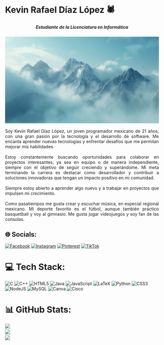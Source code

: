 # Kevin Rafael Díaz López 🕷️
##### <p align="center"><b><i>Estudiante de la Licenciatura en Informática</i></b></p>
![Foto Banner](https://github.com/RafaelDiaz01/RafaelDiaz01/blob/main/monta%C3%B1as.jpg)

<p align = "justify"> Soy Kevin Rafael Díaz López, un joven programador mexicano de 21 años, con una gran pasión por la tecnología y el desarrollo de software. Me encanta aprender nuevas tecnologías y enfrentar desafíos que me permitan mejorar mis habilidades.<br><br>Estoy constantemente buscando oportunidades para colaborar en proyectos interesantes, ya sea en equipo o de manera independiente, siempre con el objetivo de seguir creciendo y superándome. Mi meta terminando la carrera es destacar como desarrollador y contribuir a soluciones innovadoras que tengan un impacto positivo en mi comunidad.<br><br>Siempre estoy abierto a aprender algo nuevo y a trabajar en proyectos que impulsen mi crecimiento.<br><br>Como pasatiempos me gusta crear y escuchar música, en especial regional mexicano. Mi deporte favorito es el fútbol, aunque también práctico basquetball y voy al gimnasio. Me gusta jugar videojuegos y soy fan de las consolas. </p>


## 🌐 Socials:
[![Facebook](https://img.shields.io/badge/Facebook-%231877F2.svg?logo=Facebook&logoColor=white)](https://facebook.com/DiazRafael) [![Instagram](https://img.shields.io/badge/Instagram-%23E4405F.svg?logo=Instagram&logoColor=white)](https://instagram.com/_soy_el_diaz_) [![Pinterest](https://img.shields.io/badge/Pinterest-%23E60023.svg?logo=Pinterest&logoColor=white)](https://pinterest.com/kevinrdiaz98) [![TikTok](https://img.shields.io/badge/TikTok-%23000000.svg?logo=TikTok&logoColor=white)](https://tiktok.com/@soy_el_diaz_) 

# 💻 Tech Stack:
![C](https://img.shields.io/badge/c-%2300599C.svg?style=for-the-badge&logo=c&logoColor=white) ![C++](https://img.shields.io/badge/c++-%2300599C.svg?style=for-the-badge&logo=c%2B%2B&logoColor=white) ![HTML5](https://img.shields.io/badge/html5-%23E34F26.svg?style=for-the-badge&logo=html5&logoColor=white) ![Java](https://img.shields.io/badge/java-%23ED8B00.svg?style=for-the-badge&logo=openjdk&logoColor=white) ![JavaScript](https://img.shields.io/badge/javascript-%23323330.svg?style=for-the-badge&logo=javascript&logoColor=%23F7DF1E) ![LaTeX](https://img.shields.io/badge/latex-%23008080.svg?style=for-the-badge&logo=latex&logoColor=white) ![Python](https://img.shields.io/badge/python-3670A0?style=for-the-badge&logo=python&logoColor=ffdd54) ![CSS3](https://img.shields.io/badge/css3-%231572B6.svg?style=for-the-badge&logo=css3&logoColor=white) ![NodeJS](https://img.shields.io/badge/node.js-6DA55F?style=for-the-badge&logo=node.js&logoColor=white) ![MySQL](https://img.shields.io/badge/mysql-4479A1.svg?style=for-the-badge&logo=mysql&logoColor=white) ![Canva](https://img.shields.io/badge/Canva-%2300C4CC.svg?style=for-the-badge&logo=Canva&logoColor=white) ![Cisco](https://img.shields.io/badge/cisco-%23049fd9.svg?style=for-the-badge&logo=cisco&logoColor=black)

# 📊 GitHub Stats:
![](https://github-readme-stats.vercel.app/api?username=RafaelDiaz01&theme=dark&hide_border=false&include_all_commits=false&count_private=false)<br/>
![](https://github-readme-streak-stats.herokuapp.com/?user=RafaelDiaz01&theme=dark&hide_border=false)<br/>
![](https://github-readme-stats.vercel.app/api/top-langs/?username=RafaelDiaz01&theme=dark&hide_border=false&include_all_commits=false&count_private=false&layout=compact)
